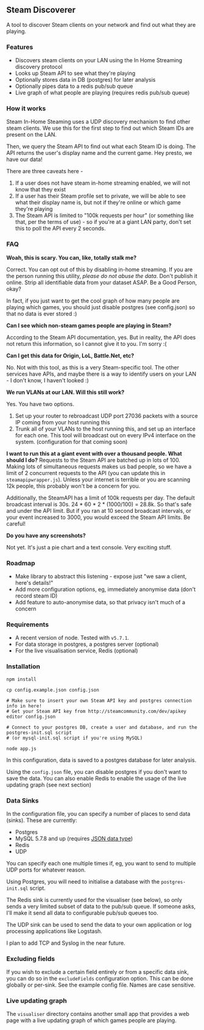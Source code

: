 

## Steam Discoverer

A tool to discover Steam clients on your network and find out what they are playing. 

### Features

* Discovers steam clients on your LAN using the In Home Streaming discovery protocol
* Looks up Steam API to see what they're playing
* Optionally stores data in DB (postgres) for later analysis
* Optionally pipes data to a redis pub/sub queue
* Live graph of what people are playing (requires redis pub/sub queue)

### How it works

Steam In-Home Steaming uses a UDP discovery mechanism to find other steam clients.
We use this for the first step to find out which Steam IDs are present on 
the LAN.

Then, we query the Steam API to find out what each Steam ID is doing.
The API returns the user's display name and the current game. Hey presto,
we have our data!

There are three caveats here - 

1. If a user does not have steam in-home streaming enabled, we will not know that they exist
2. If a user has their Steam profile set to private, we will be able to see what their display name is, but not if they're online or which game they're playing
3. The Steam API is limited to "100k requests per hour" (or something like that, per the terms of use) - so if you're at a giant LAN party, don't set this to poll the API every 2 seconds. 

### FAQ

**Woah, this is scary. You can, like, totally stalk me?**

Correct. You can opt out of this by disabling in-home streaming. If you are 
the person running this utility, *please do not abuse the data*. Don't 
publish it online. Strip all identifiable data from your dataset ASAP. 
Be a Good Person, okay? 

In fact, if you just want to get the cool graph of how many people are
playing which games, you should just disable postgres (see config.json) so 
that no data is ever stored :)

**Can I see which non-steam games people are playing in Steam?**

According to the Steam API documentation, yes. But in reality, 
the API does not return this information, so I cannot give it to
you. I'm sorry :(

**Can I get this data for Origin, LoL, Battle.Net, etc?**

No. Not with this tool, as this is a very Steam-specific tool. 
The other services have APIs, and maybe there is a way to identify
users on your LAN - I don't know, I haven't looked :)

**We run VLANs at our LAN. Will this still work?**

Yes. You have two options. 

1. Set up your router to rebroadcast UDP port 27036 packets with a source 
IP coming from your host running this
2. Trunk all of your VLANs to the host running this, and set up an interface
for each one. This tool will broadcast out on every IPv4 interface on the system. (configuration for that coming soon)

**I want to run this at a giant event with over a thousand people. What should I do?**
Requests to the Steam API are batched up in lots of 100. Making lots of simultaneous
requests makes us bad people, so we have a limit of 2 concurrent requests to the API
(you can update this in `steamapipwrapper.js`). Unless your internet is terrible or you
are scanning 12k people, this probably won't be a concern for you.

Additionally, the SteamAPI has a limit of 100k requests per day. The default broadcast interval is
30s. 24 * 60 * 2 * (1000/100) = 28.8k. So that's safe and under the API limit. But if
you ran at 10 second broadcast intervals, or your event increased to 3000, you would exceed
the Steam API limits. Be careful!

**Do you have any screenshots?**

Not yet. It's just a pie chart and a text console. Very exciting stuff. 

### Roadmap

* Make library to abstract this listening - expose just "we saw a client, here's details!"
* Add more configuration options, eg, immediately anonymise data (don't record steam ID)
* Add feature to auto-anonymise data, so that privacy isn't much of a concern

### Requirements

* A recent version of node. Tested with `v5.7.1`. 
* For data storage in postgres, a postgres server (optional)
* For the live visualisation service, Redis (optional)

### Installation

```
npm install

cp config.example.json config.json

# Make sure to insert your own Steam API key and postgres connection info in here!
# Get your Steam API key from http://steamcommunity.com/dev/apikey
editor config.json

# Connect to your postgres DB, create a user and database, and run the postgres-init.sql script
# (or mysql-init.sql script if you're using MySQL)

node app.js
```

In this configuration, data is saved to a postgres database for later analysis. 

Using the `config.json` file, you can disable postgres if you don't want 
to save the data. You can also enable Redis to enable the usage of the 
live updating graph (see next section)

### Data Sinks

In the configuration file, you can specify a number of places to send data (sinks). 
These are currently:

* Postgres
* MySQL 5.7.8 and up (requires [JSON data type](https://dev.mysql.com/doc/refman/5.7/en/json.html))
* Redis
* UDP

You can specify each one multiple times if, eg, you want to send to multiple UDP ports for
whatever reason.

Using Postgres, you will need to initialise a database with the `postgres-init.sql` script.

The Redis sink is currently used for the visualiser (see below), so only sends a very
limited subset of data to the pub/sub queue. If someone asks, I'll make it send all
data to configurable pub/sub queues too.

The UDP sink can be used to send the data to your own application or log processing 
applications like Logstash. 

I plan to add TCP and Syslog in the near future. 

### Excluding fields

If you wish to exclude a certain field entirely or from a specific data sink, you 
can do so in the `excludeFields` configuration option. This can be done globally
or per-sink. See the example config file. Names are case sensitive. 

### Live updating graph

The `visualiser` directory contains another small app that provides a web page 
with a live updating graph of which games people are playing. 
